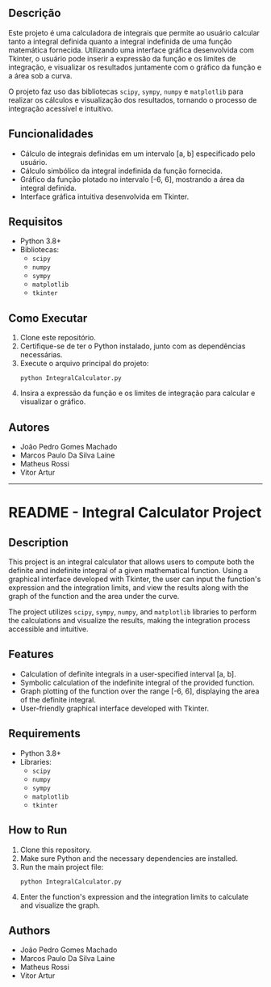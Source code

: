 
## Descrição
Este projeto é uma calculadora de integrais que permite ao usuário calcular tanto a integral definida quanto a integral indefinida de uma função matemática fornecida. Utilizando uma interface gráfica desenvolvida com Tkinter, o usuário pode inserir a expressão da função e os limites de integração, e visualizar os resultados juntamente com o gráfico da função e a área sob a curva.

O projeto faz uso das bibliotecas `scipy`, `sympy`, `numpy` e `matplotlib` para realizar os cálculos e visualização dos resultados, tornando o processo de integração acessível e intuitivo.

## Funcionalidades
- Cálculo de integrais definidas em um intervalo [a, b] especificado pelo usuário.
- Cálculo simbólico da integral indefinida da função fornecida.
- Gráfico da função plotado no intervalo [-6, 6], mostrando a área da integral definida.
- Interface gráfica intuitiva desenvolvida em Tkinter.

## Requisitos
- Python 3.8+
- Bibliotecas:
  - `scipy`
  - `numpy`
  - `sympy`
  - `matplotlib`
  - `tkinter`

## Como Executar
1. Clone este repositório.
2. Certifique-se de ter o Python instalado, junto com as dependências necessárias.
3. Execute o arquivo principal do projeto:
   ```
   python IntegralCalculator.py
   ```
4. Insira a expressão da função e os limites de integração para calcular e visualizar o gráfico.

## Autores
- João Pedro Gomes Machado
- Marcos Paulo Da Silva Laine
- Matheus Rossi
- Vitor Artur

---

# README - Integral Calculator Project

## Description
This project is an integral calculator that allows users to compute both the definite and indefinite integral of a given mathematical function. Using a graphical interface developed with Tkinter, the user can input the function's expression and the integration limits, and view the results along with the graph of the function and the area under the curve.

The project utilizes `scipy`, `sympy`, `numpy`, and `matplotlib` libraries to perform the calculations and visualize the results, making the integration process accessible and intuitive.

## Features
- Calculation of definite integrals in a user-specified interval [a, b].
- Symbolic calculation of the indefinite integral of the provided function.
- Graph plotting of the function over the range [-6, 6], displaying the area of the definite integral.
- User-friendly graphical interface developed with Tkinter.

## Requirements
- Python 3.8+
- Libraries:
  - `scipy`
  - `numpy`
  - `sympy`
  - `matplotlib`
  - `tkinter`

## How to Run
1. Clone this repository.
2. Make sure Python and the necessary dependencies are installed.
3. Run the main project file:
   ```
   python IntegralCalculator.py
   ```
4. Enter the function's expression and the integration limits to calculate and visualize the graph.

## Authors
- João Pedro Gomes Machado
- Marcos Paulo Da Silva Laine
- Matheus Rossi
- Vitor Artur

